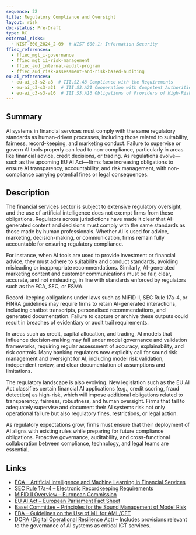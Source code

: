 ```yaml
---
sequence: 22
title: Regulatory Compliance and Oversight
layout: risk
doc-status: Pre-Draft
type: RC
external_risks:
  - NIST-600_2024_2-09  # NIST 600.1: Information Security
ffiec_references:
  - ffiec_mgt_i-governance
  - ffiec_mgt_ii-risk-management
  - ffiec_aud_internal-audit-program
  - ffiec_aud_risk-assessment-and-risk-based-auditing
eu-ai_references:
  - eu-ai_c3-s2-a8  # III.S2.A8 Compliance with the Requirements
  - eu-ai_c3-s3-a21  # III.S3.A21 Cooperation with Competent Authorities
  - eu-ai_c3-s3-a16  # III.S3.A16 Obligations of Providers of High-Risk AI Systems
---
```


## Summary

AI systems in financial services must comply with the same regulatory standards as human-driven processes, including those related to suitability, fairness, record-keeping, and marketing conduct. Failure to supervise or govern AI tools properly can lead to non-compliance, particularly in areas like financial advice, credit decisions, or trading. As regulations evolve—such as the upcoming EU AI Act—firms face increasing obligations to ensure AI transparency, accountability, and risk management, with non-compliance carrying potential fines or legal consequences.

## Description

The financial services sector is subject to extensive regulatory oversight, and the use of artificial intelligence does not exempt firms from these obligations. Regulators across jurisdictions have made it clear that AI-generated content and decisions must comply with the same standards as those made by human professionals. Whether AI is used for advice, marketing, decision-making, or communication, firms remain fully accountable for ensuring regulatory compliance.

For instance, when AI tools are used to provide investment or financial advice, they must adhere to suitability and conduct standards, avoiding misleading or inappropriate recommendations. Similarly, AI-generated marketing content and customer communications must be fair, clear, accurate, and not misleading, in line with standards enforced by regulators such as the FCA, SEC, or ESMA.

Record-keeping obligations under laws such as MiFID II, SEC Rule 17a-4, or FINRA guidelines may require firms to retain AI-generated interactions, including chatbot transcripts, personalised recommendations, and generated documentation. Failure to capture or archive these outputs could result in breaches of evidentiary or audit trail requirements.

In areas such as credit, capital allocation, and trading, AI models that influence decision-making may fall under model governance and validation frameworks, requiring regular assessment of accuracy, explainability, and risk controls. Many banking regulators now explicitly call for sound risk management and oversight for AI, including model risk validation, independent review, and clear documentation of assumptions and limitations.

The regulatory landscape is also evolving. New legislation such as the EU AI Act classifies certain financial AI applications (e.g., credit scoring, fraud detection) as high-risk, which will impose additional obligations related to transparency, fairness, robustness, and human oversight. Firms that fail to adequately supervise and document their AI systems risk not only operational failure but also regulatory fines, restrictions, or legal action.

As regulatory expectations grow, firms must ensure that their deployment of AI aligns with existing rules while preparing for future compliance obligations. Proactive governance, auditability, and cross-functional collaboration between compliance, technology, and legal teams are essential.

## Links

* [FCA – Artificial Intelligence and Machine Learning in Financial Services](https://www.fca.org.uk/publication/research/research-note-on-ai-and-ml-in-financial-services.pdf)
* [SEC Rule 17a-4 – Electronic Recordkeeping Requirements](https://www.sec.gov/rules/final/34-38245.txt)
* [MiFID II Overview – European Commission](https://finance.ec.europa.eu/capital-markets-union-and-financial-markets/overview/mifid-ii-and-mifir_en)
* [EU AI Act – European Parliament Fact Sheet](https://www.europarl.europa.eu/factsheets/en/sheet/212/artificial-intelligence-ai-)
* [Basel Committee – Principles for the Sound Management of Model Risk](https://www.bis.org/publ/d469.htm)
* [EBA – Guidelines on the Use of ML for AML/CFT](https://www.eba.europa.eu/eba-publishes-guidelines-use-ml-amlcft-context)
* [DORA (Digital Operational Resilience Act)](https://finance.ec.europa.eu/publications/digital-operational-resilience-act-dora_en) – Includes provisions relevant to the governance of AI systems as critical ICT services.

